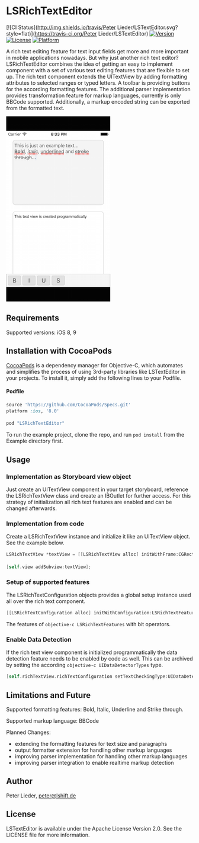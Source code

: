 # LSRichTextEditor

[![CI Status](http://img.shields.io/travis/Peter Lieder/LSTextEditor.svg?style=flat)](https://travis-ci.org/Peter Lieder/LSTextEditor)
[![Version](https://img.shields.io/cocoapods/v/LSTextEditor.svg?style=flat)](http://cocoapods.org/pods/LSTextEditor)
[![License](https://img.shields.io/cocoapods/l/LSTextEditor.svg?style=flat)](http://cocoapods.org/pods/LSTextEditor)
[![Platform](https://img.shields.io/cocoapods/p/LSTextEditor.svg?style=flat)](http://cocoapods.org/pods/LSTextEditor)

A rich text editing feature for text input fields get more and more important in mobile applications nowadays. But why just another rich text editor? LSRichTextEditor combines the idea of getting an easy to implement component with a set of various text editing features that are flexible to set up. The rich text component extends the UITextView by adding formatting attributes to selected ranges or typed letters. A toolbar is providing buttons for the according formatting features. The additional parser implementation provides transformation feature for markup languages, currently is only BBCode supported. Additionally, a markup encoded string can be exported from the formatted text.

![](LSRichTextEditor.png?raw=true "LSRichTextEditor screenshot")

## Requirements

Supported versions: iOS 8, 9


## Installation with CocoaPods

[CocoaPods](https://cocoapods.org/) is a dependency manager for Objective-C, which automates and simplifies the process of using 3rd-party libraries like LSTextEditor in your projects. To install it, simply add the following lines to your Podfile.

#### Podfile

```ruby
source 'https://github.com/CocoaPods/Specs.git'
platform :ios, '8.0'

pod "LSRichTextEditor"
```
To run the example project, clone the repo, and run `pod install` from the Example directory first.

## Usage

### Implementation as Storyboard view object

Just create an UITextView component in your target storyboard, reference the LSRichTextView class and create an IBOutlet for further access. For this strategy of initialization all rich text features are enabled and can be changed afterwards.

### Implementation from code

Create a LSRichTextView instance and initialize it like an UITextView object. See the example below.

```objective-c
LSRichTextView *textView = [[LSRichTextView alloc] initWithFrame:CGRectMake(0, 0, 300, 200) andConfiguration:[[LSRichTextConfiguration alloc] initWithConfiguration:LSRichTextFeaturesAll]];

[self.view addSubview:textView];
```

### Setup of supported features

The LSRichTextConfiguration objects provides a global setup instance used all over the rich text component.

```objective-c
[[LSRichTextConfiguration alloc] initWithConfiguration:LSRichTextFeaturesAll]]
```
The features of ```objective-c LSRichTextFeatures``` with bit operators.

### Enable Data Detection

If the rich text view component is initialized programmatically the data detection feature needs to be enabled by code as well. This can be archived by setting the according ```objective-c UIDataDetectorTypes``` type.

```objective-c
[self.richTextView.richTextConfiguration setTextCheckingType:UIDataDetectorTypeLink];
```

## Limitations and Future

Supported formatting features: Bold, Italic, Underline and Strike through.

Supported markup language: BBCode

Planned Changes:

* extending the formatting features for text size and paragraphs
* output formatter extension for handling other markup languages
* improving parser implementation for handling other markup languages
* improving parser integration to enable realtime markup detection

## Author

Peter Lieder, <peter@lshift.de>

## License

LSTextEditor is available under the Apache License Version 2.0. See the LICENSE file for more information.

